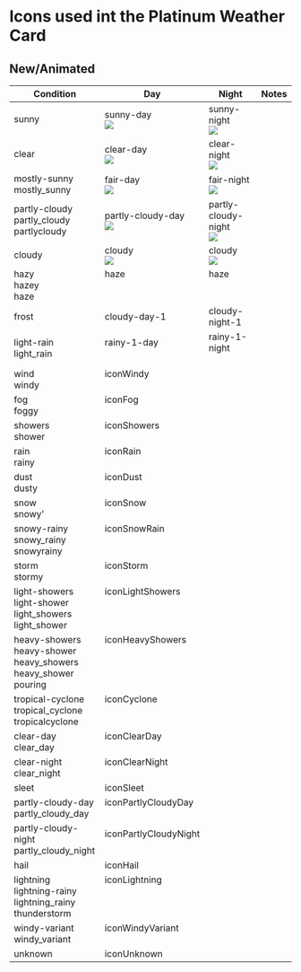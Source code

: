 # Icons used int the Platinum Weather Card

## New/Animated

| Condition                                                                 | Day                                                                                                                                | Night                                                                                                                                  | Notes |
| ------------------------------------------------------------------------- | ---------------------------------------------------------------------------------------------------------------------------------- | -------------------------------------------------------------------------------------------------------------------------------------- | ----- |
| sunny                                                                     | sunny-day<br>![](https://raw.githubusercontent.com/Makin-Things/platinum-weather-card/master/dist/a-sunny-day.svg)                 | sunny-night<br>![](https://raw.githubusercontent.com/Makin-Things/platinum-weather-card/master/dist/a-sunny-night.svg)                 |
| clear                                                                     | clear-day<br>![](https://raw.githubusercontent.com/Makin-Things/platinum-weather-card/master/dist/a-clear-day.svg)                 | clear-night<br>![](https://raw.githubusercontent.com/Makin-Things/platinum-weather-card/master/dist/a-clear-night.svg)                 |
| mostly-sunny<br>mostly_sunny                                              | fair-day<br>![](https://raw.githubusercontent.com/Makin-Things/platinum-weather-card/master/dist/a-fair-day.svg)                   | fair-night<br>![](https://raw.githubusercontent.com/Makin-Things/platinum-weather-card/master/dist/a-fair-night.svg)                   |
| partly-cloudy<br>partly_cloudy<br>partlycloudy                            | partly-cloudy-day<br>![](https://raw.githubusercontent.com/Makin-Things/platinum-weather-card/master/dist/a-partly-cloudy-day.svg) | partly-cloudy-night<br>![](https://raw.githubusercontent.com/Makin-Things/platinum-weather-card/master/dist/a-partly-cloudy-night.svg) |
| cloudy                                                                    | cloudy<br>![](https://raw.githubusercontent.com/Makin-Things/platinum-weather-card/master/dist/a-cloudy.svg)                       | cloudy<br>![](https://raw.githubusercontent.com/Makin-Things/platinum-weather-card/master/dist/a-cloudy.svg)                           |
| hazy<br>hazey<br>haze                                                     | haze<br><br>&nbsp;                                                                                                                 | haze<br><br>&nbsp;                                                                                                                     |
| frost                                                                     | cloudy-day-1                                                                                                                       | cloudy-night-1                                                                                                                         |
| light-rain<br>light_rain                                                  | rainy-1-day<br>&nbsp;                                                                                                              | rainy-1-night<br>&nbsp;                                                                                                                |
| wind<br>windy                                                             | iconWindy<br>&nbsp;                                                                                                                |
| fog<br>foggy                                                              | iconFog<br>&nbsp;                                                                                                                  |
| showers<br>shower                                                         | iconShowers<br>&nbsp;                                                                                                              |
| rain<br>rainy                                                             | iconRain<br>&nbsp;                                                                                                                 |
| dust<br>dusty                                                             | iconDust<br>&nbsp;                                                                                                                 |
| snow<br>snowy'                                                            | iconSnow<br>&nbsp;                                                                                                                 |
| snowy-rainy<br>snowy_rainy<br>snowyrainy                                  | iconSnowRain<br><br>&nbsp;                                                                                                         |
| storm<br>stormy                                                           | iconStorm<br>&nbsp;                                                                                                                |
| light-showers<br>light-shower<br>light_showers<br>light_shower            | iconLightShowers<br><br><br>&nbsp;                                                                                                 |
| heavy-showers<br>heavy-shower<br>heavy_showers<br>heavy_shower<br>pouring | iconHeavyShowers<br><br><br><br>&nbsp;                                                                                             |
| tropical-cyclone<br>tropical_cyclone<br>tropicalcyclone                   | iconCyclone<br><br>&nbsp;                                                                                                          |
| clear-day<br>clear_day                                                    | iconClearDay<br>&nbsp;                                                                                                             |
| clear-night<br>clear_night                                                | iconClearNight<br>&nbsp;                                                                                                           |
| sleet                                                                     | iconSleet                                                                                                                          |
| partly-cloudy-day<br>partly_cloudy_day                                    | iconPartlyCloudyDay<br>&nbsp;                                                                                                      |
| partly-cloudy-night<br>partly_cloudy_night                                | iconPartlyCloudyNight<br>&nbsp;                                                                                                    |
| hail                                                                      | iconHail                                                                                                                           |
| lightning<br>lightning-rainy<br>lightning_rainy<br>thunderstorm           | iconLightning<br><br><br>&nbsp;                                                                                                    |
| windy-variant<br>windy_variant                                            | iconWindyVariant<br>&nbsp;                                                                                                         |
| unknown                                                                   | iconUnknown                                                                                                                        |
